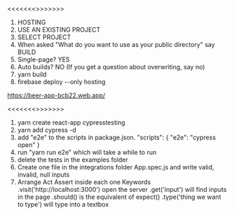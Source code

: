 <<<<<<<<STEPS FOR GETTING HOSTED ON FIREBASE>>>>>>>>
1. HOSTING
2. USE AN EXISTING PROJECT
3. SELECT PROJECT
4. When asked "What do you want to use as your public directory" say BUILD
5. Single-page? YES
6. Auto builds? NO
(If you get a question about overwriting, say no)
7. yarn build
8. firebase deploy --only hosting

https://beer-app-bcb22.web.app/

<<<<<<<<STEPS FOR RUNNING CYPRESS TESTING>>>>>>>>
1. yarn create react-app cypresstesting
2. yarn add cypress -d
3. add "e2e" to the scripts in package.json. "scripts": { "e2e": "cypress open" }
4. run "yarn run e2e" which will take a while to run
5. delete the tests in the examples folder
6. Create one file in the integrations folder App.spec.js and write valid, invalid, null inputs
7. Arrange Act Assert inside each one
Keywords
.visit('http://localhost:3000') open the server
.get('input') will find inputs in the page
.should() is the equivalent of expect()
.type('thing we want to type') will type into a textbox